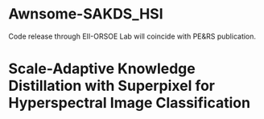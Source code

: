 # Awnsome-SAKDS_HSI
Code release through EII-ORSOE Lab will coincide with PE&RS publication.
# Scale-Adaptive Knowledge Distillation with Superpixel for Hyperspectral Image Classification
